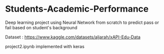 # Students-Academic-Performance
Deep learning project using Neural Network from scratch to predict pass or fail based on student's background  

Dataset : https://www.kaggle.com/datasets/aljarah/xAPI-Edu-Data

project2.ipynb implemented with keras
